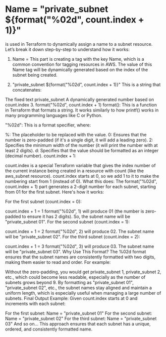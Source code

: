# Name = "private_subnet  ${format("%02d", count.index + 1)}"
is used in Terraform to dynamically assign a name to a subnet resource. Let’s break it down step-by-step to understand how it works:

1. Name =
This part is creating a tag with the key Name, which is a common convention for tagging resources in AWS. The value of this Name tag will be dynamically generated based on the index of the subnet being created.

2. "private_subnet ${format("%02d", count.index + 1)}"
This is a string that concatenates:

The fixed text private_subnet
A dynamically generated number based on count.index
3. format("%02d", count.index + 1)
format(): This is a function in Terraform that formats a string. It works similarly to how printf() works in many programming languages like C or Python.

"%02d": This is a format specifier, where:

%: The placeholder to be replaced with the value.
0: Ensures that the number is zero-padded (if it's a single digit, it will add a leading zero).
2: Specifies the minimum width of the number (it will print the number with at least 2 digits).
d: Specifies that the value should be formatted as an integer (decimal number).
count.index + 1:

count.index is a special Terraform variable that gives the index number of the current instance being created in a resource with count (like the aws_subnet resource).
count.index starts at 0, so we add 1 to it to make the numbering start from 1 (instead of 0).
What this does:
The format("%02d", count.index + 1) part generates a 2-digit number for each subnet, starting from 01 for the first subnet. Here's how it works:

For the first subnet (count.index = 0):

count.index + 1 = 1
format("%02d", 1) will produce 01 (the number is zero-padded to ensure it has 2 digits).
So, the subnet name will be "private_subnet 01".
For the second subnet (count.index = 1):

count.index + 1 = 2
format("%02d", 2) will produce 02.
The subnet name will be "private_subnet 02".
For the third subnet (count.index = 2):

count.index + 1 = 3
format("%02d", 3) will produce 03.
The subnet name will be "private_subnet 03".
Why Use This Format?
The %02d format ensures that the subnet names are consistently formatted with two digits, making them easier to read and order. For example:

Without the zero-padding, you would get private_subnet 1, private_subnet 2, etc., which could become less readable, especially as the number of subnets grows beyond 9.
By formatting as "private_subnet 01", "private_subnet 02", etc., the subnet names stay aligned and maintain a uniform length, which is especially useful when managing a large number of subnets.
Final Output Example:
Given count.index starts at 0 and increments with each subnet:

For the first subnet: Name = "private_subnet 01"
For the second subnet: Name = "private_subnet 02"
For the third subnet: Name = "private_subnet 03"
And so on...
This approach ensures that each subnet has a unique, ordered, and consistently formatted name.






 